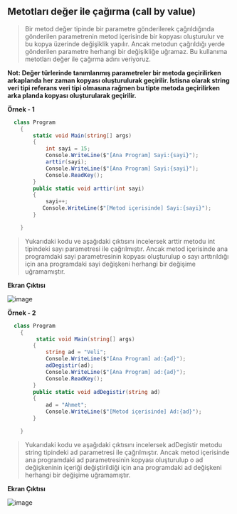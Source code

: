 ## Metotları değer ile çağırma (call by value) ## 
    
> Bir metod değer tipinde bir parametre gönderilerek çağrıldığında gönderilen parametrenin metod içerisinde bir kopyası oluşturulur ve bu kopya üzerinde değişiklik yapılır. Ancak metodun çağrıldığı yerde gönderilen parametre herhangi bir değişikliğe uğramaz. Bu kullanıma metotları değer ile çağırma adını veriyoruz. 

**Not: Değer türlerinde tanımlanmış parametreler bir metoda geçirilirken arkaplanda  her zaman  kopyası oluşturulurak geçirilir. İstisna olarak string veri tipi referans veri tipi olmasına rağmen bu tipte metoda geçirilirken arka planda kopyası oluşturularak geçirilir.**  

**Örnek - 1**
```csharp
  class Program
    {
        static void Main(string[] args)
        {
            int sayi = 15;
            Console.WriteLine($"[Ana Program] Sayi:{sayi}");
            arttir(sayi);
            Console.WriteLine($"[Ana Program] Sayi:{sayi}");
            Console.ReadKey();
        }
        public static void arttir(int sayi)
        {
            sayi++;
           Console.WriteLine($"[Metod içerisinde] Sayi:{sayi}");
        }

    }
```
> Yukarıdaki kodu ve aşağıdaki çıktısını incelersek arttir metodu int tipindeki sayı parametresi ile çağrılmıştır. Ancak metod içerisinde ana programdaki sayi parametresinin kopyası oluşturulup o sayı arttırıldığı için ana programdaki sayi değişkeni herhangi bir değişime uğramamıştır. 

**Ekran Çıktısı**

![image](https://user-images.githubusercontent.com/28144917/143385886-8b5b794f-9e32-4438-b730-22fa2a80ddb8.png)


**Örnek - 2**
```csharp
  class Program
    {
         static void Main(string[] args)
        {
            string ad = "Veli";
            Console.WriteLine($"[Ana Program] ad:{ad}");
            adDegistir(ad);
            Console.WriteLine($"[Ana Program] ad:{ad}");
            Console.ReadKey();
        }
        public static void adDegistir(string ad)
        {
            ad = "Ahmet";
            Console.WriteLine($"[Metod içerisinde] Ad:{ad}");
        }

    }
```
> Yukarıdaki kodu ve aşağıdaki çıktısını incelersek adDegistir metodu string tipindeki ad parametresi ile çağrılmıştır. Ancak metod içerisinde ana programdaki ad parametresinin kopyası oluşturulup o ad değişkeninin içeriği değiştirildiği için ana programdaki ad değişkeni herhangi bir değişime uğramamıştır. 

**Ekran Çıktısı**

![image](https://user-images.githubusercontent.com/28144917/143400976-03c04f17-7c60-4556-8328-abdf9aa33c27.png)

 
